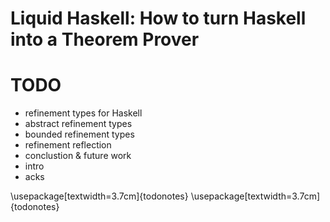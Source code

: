 # Liquid Haskell: How to turn Haskell into a Theorem Prover


# TODO

- refinement types for Haskell
- abstract refinement types
- bounded refinement types
- refinement reflection 
- conclustion & future work
- intro 
- acks 

\usepackage[textwidth=3.7cm]{todonotes}
\usepackage[textwidth=3.7cm]{todonotes}

